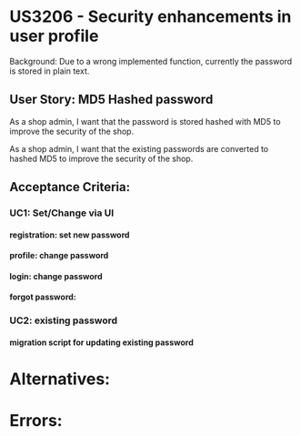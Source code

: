 # US3206 - Security enhancements in user profile
Background: Due to a wrong implemented function, currently the password is stored in plain text. 

## User Story: MD5 Hashed password 

As a shop admin,
I want that the password is stored hashed with MD5
to improve the security of the shop.

As a shop admin,
I want that the existing passwords are converted to hashed MD5
to improve the security of the shop.

## Acceptance Criteria:

### UC1: Set/Change via UI
#### registration: set new password
#### profile: change password 
#### login: change password
#### forgot password: 

### UC2: existing password
#### migration script for updating existing password

# Alternatives:

# Errors: